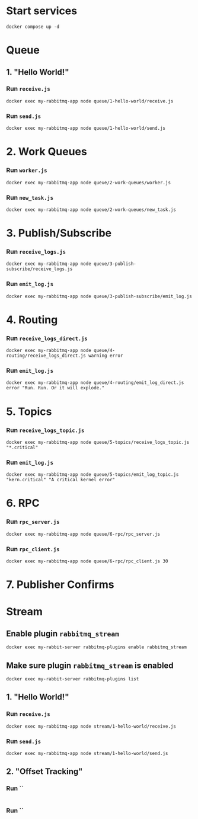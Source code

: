 # Start services
```
docker compose up -d
```

# Queue

## 1. "Hello World!"

### Run `receive.js`
```
docker exec my-rabbitmq-app node queue/1-hello-world/receive.js
```

### Run `send.js`
```
docker exec my-rabbitmq-app node queue/1-hello-world/send.js
```

# 2. Work Queues

### Run `worker.js`
```
docker exec my-rabbitmq-app node queue/2-work-queues/worker.js
```

### Run `new_task.js`
```
docker exec my-rabbitmq-app node queue/2-work-queues/new_task.js
```

# 3. Publish/Subscribe

### Run `receive_logs.js`
```
docker exec my-rabbitmq-app node queue/3-publish-subscribe/receive_logs.js
```

### Run `emit_log.js`
```
docker exec my-rabbitmq-app node queue/3-publish-subscribe/emit_log.js
```

# 4. Routing
### Run `receive_logs_direct.js`
```
docker exec my-rabbitmq-app node queue/4-routing/receive_logs_direct.js warning error
```

### Run `emit_log.js`
```
docker exec my-rabbitmq-app node queue/4-routing/emit_log_direct.js error "Run. Run. Or it will explode."
```

# 5. Topics
### Run `receive_logs_topic.js`
```
docker exec my-rabbitmq-app node queue/5-topics/receive_logs_topic.js "*.critical"
```

### Run `emit_log.js`
```
docker exec my-rabbitmq-app node queue/5-topics/emit_log_topic.js "kern.critical" "A critical kernel error"
```

# 6. RPC
### Run `rpc_server.js`
```
docker exec my-rabbitmq-app node queue/6-rpc/rpc_server.js
```

### Run `rpc_client.js`
```
docker exec my-rabbitmq-app node queue/6-rpc/rpc_client.js 30
```

# 7. Publisher Confirms

# Stream

## Enable plugin `rabbitmq_stream`
```
docker exec my-rabbit-server rabbitmq-plugins enable rabbitmq_stream
```

## Make sure plugin `rabbitmq_stream` is enabled
```
docker exec my-rabbit-server rabbitmq-plugins list
```

## 1. "Hello World!"

### Run `receive.js`
```
docker exec my-rabbitmq-app node stream/1-hello-world/receive.js
```

### Run `send.js`
```
docker exec my-rabbitmq-app node stream/1-hello-world/send.js
```

## 2. "Offset Tracking"

### Run ``
```
```

### Run ``
```
```